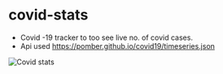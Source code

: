 # covid-stats

- Covid -19 tracker to too see live no. of covid cases.
- Api used https://pomber.github.io/covid19/timeseries.json

![Covid stats](https://user-images.githubusercontent.com/57227895/124109617-f8d24480-da84-11eb-8f05-175f8efd3a33.png)
